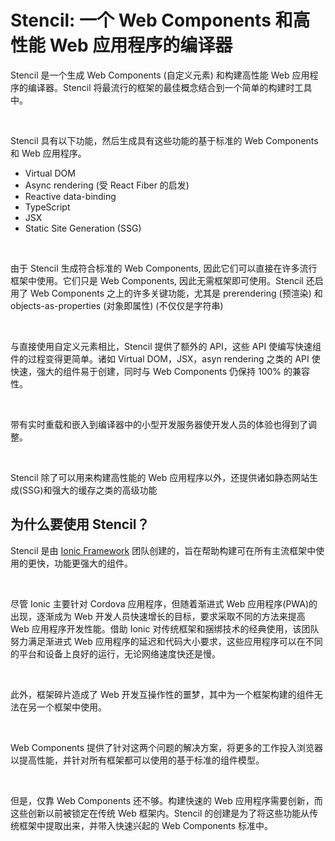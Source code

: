 # Stencil: 一个 Web Components 和高性能 Web 应用程序的编译器

Stencil 是一个生成 Web Components (自定义元素) 和构建高性能 Web 应用程序的编译器。Stencil 将最流行的框架的最佳概念结合到一个简单的构建时工具中。

<br/>

Stencil 具有以下功能，然后生成具有这些功能的基于标准的 Web Components 和 Web 应用程序。

- Virtual DOM
- Async rendering (受 React Fiber 的启发)
- Reactive data-binding
- TypeScript
- JSX
- Static Site Generation (SSG)

<br/>

由于 Stencil 生成符合标准的 Web Components, 因此它们可以直接在许多流行框架中使用。它们只是 Web Components, 因此无需框架即可使用。Stencil 还启用了 Web Components 之上的许多关键功能，尤其是 prerendering (预渲染) 和 objects-as-properties (对象即属性) (不仅仅是字符串)

<br/>

与直接使用自定义元素相比，Stencil 提供了额外的 API，这些 API 使编写快速组件的过程变得更简单。诸如 Virtual DOM，JSX，asyn rendering 之类的 API 使快速，强大的组件易于创建，同时与 Web Components 仍保持 100% 的兼容性。

<br/>

带有实时重载和嵌入到编译器中的小型开发服务器使开发人员的体验也得到了调整。

<br/>

Stencil 除了可以用来构建高性能的 Web 应用程序以外，还提供诸如静态网站生成(SSG)和强大的缓存之类的高级功能

## 为什么要使用 Stencil？

Stencil 是由 [Ionic Framework](http://ionicframework.com/) 团队创建的，旨在帮助构建可在所有主流框架中使用的更快，功能更强大的组件。

<br/>

尽管 Ionic 主要针对 Cordova 应用程序，但随着渐进式 Web 应用程序(PWA)的出现，逐渐成为 Web 开发人员快速增长的目标，要求采取不同的方法来提高 Web 应用程序开发性能。借助 Ionic 对传统框架和捆绑技术的经典使用，该团队努力满足渐进式 Web 应用程序的延迟和代码大小要求，这些应用程序可以在不同的平台和设备上良好的运行，无论网络速度快还是慢。

<br/>

此外，框架碎片造成了 Web 开发互操作性的噩梦，其中为一个框架构建的组件无法在另一个框架中使用。

<br/>

Web Components 提供了针对这两个问题的解决方案，将更多的工作投入浏览器以提高性能，并针对所有框架都可以使用的基于标准的组件模型。

<br/>

但是，仅靠 Web Components 还不够。构建快速的 Web 应用程序需要创新，而这些创新以前被锁定在传统 Web 框架内。Stencil 的创建是为了将这些功能从传统框架中提取出来，并带入快速兴起的 Web Components 标准中。
